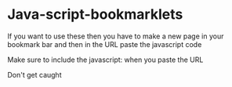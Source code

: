 # Java-script-bookmarklets
If you want to use these then you have to make a new page in your bookmark bar and then in the URL paste the javascript code

Make sure to include the javascript: when you paste the URL

Don't get caught
